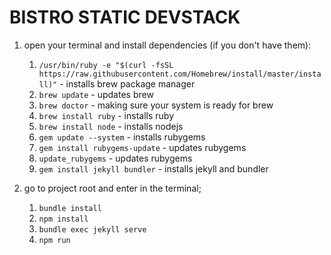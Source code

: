 # BISTRO STATIC DEVSTACK

1. open your terminal and install dependencies (if you don't have them):
    1. ```/usr/bin/ruby -e "$(curl -fsSL https://raw.githubusercontent.com/Homebrew/install/master/install)"``` - installs brew package manager
    2. ```brew update``` - updates brew
    3. ```brew doctor``` - making sure your system is ready for brew
    4. ```brew install ruby``` - installs ruby
    5. ```brew install node``` - installs nodejs
    6. ```gem update --system``` - installs rubygems
    7. ```gem install rubygems-update``` - updates rubygems
    8. ```update_rubygems``` - updates rubygems
    9. ```gem install jekyll bundler``` - installs jekyll and bundler

2. go to project root and enter in the terminal;
    1. ```bundle install```
    2. ```npm install```
    4. ```bundle exec jekyll serve```
    5. ```npm run```

